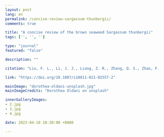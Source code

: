 ```yaml
---
layout: post
lang: en
permalink: /concise-review-sargassum-thunbergii/
comments: true

title: "A concise review of the brown seaweed Sargassum thunbergii"
tags: ['', '', '']

type: "journal"
featured: "false"

description: ""

citation: "Liu, F. L., Li, J. J., Liang, Z. R., Zhang, Q. S., Zhao, F. J., Jueterbock, A., Critchley, A. T., Morrell, S. L., Assis, J., Tang, Y. Z., & Hu, Z. M. (2021). A concise review of the brown seaweed Sargassum thunbergii — a knowledge base to inform large-scale cultivation efforts. Journal of Applied Phycology."

link: "https://doi.org/10.1007/s10811-021-02557-2"

mainImage: "dorothea-oldani-unsplash.jpg"
mainImageCredits: "Dorothea Oldani on unsplash"

innerGalleryImages:
- 2.jpg
- 3.jpg
- 4.jpg

date: 2023-04-18 10:30:00 +0800

---
```

